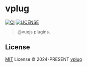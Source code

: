 # vplug

[![CI](https://github.com/vplug/core/workflows/CI/badge.svg)](https://github.com/vplug/core/actions)
[![LICENSE](https://img.shields.io/github/license/vplug/core.svg)](https://github.com/vplug/core/blob/main/LICENSE)

> @vuejs plugins.

## License

[MIT](./LICENSE) License © 2024-PRESENT [vplug](https://github.com/vplug)
